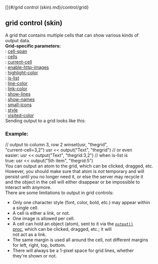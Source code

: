 []{#/grid control (skin).md}/control/grid}    
## grid control (skin)    
A grid that contains multiple cells that can show various kinds of    
output data.    
**Grid-specific parameters:**    
:   [cell-span](/%7Bskin%7D/param/cell-span)    
:   [cells](/%7Bskin%7D/param/cells)    
:   [current-cell](/%7Bskin%7D/param/current-cell)    
:   [enable-http-images](/%7Bskin%7D/param/enable-http-images)    
:   [highlight-color](/%7Bskin%7D/param/highlight-color)    
:   [is-list](/%7Bskin%7D/param/is-list)    
:   [line-color](/%7Bskin%7D/param/line-color)    
:   [link-color](/%7Bskin%7D/param/link-color)    
:   [show-lines](/%7Bskin%7D/param/show-lines)    
:   [show-names](/%7Bskin%7D/param/show-names)    
:   [small-icons](/%7Bskin%7D/param/small-icons)    
:   [style](/%7Bskin%7D/param/style)    
:   [visited-color](/%7Bskin%7D/param/visited-color)    
Sending output to a grid looks like this:    
### Example:    
// output to column 3, row 2 winset(usr, \"thegrid\",    
\"current-cell=3,2\") usr \<\< output(\"Text\", \"thegrid\") // or even    
easier: usr \<\< output(\"Text\", \"thegrid:3,2\") // when is-list is    
true: usr \<\< output(\"5th item\", \"thegrid:5\")    
You can output an atom to the grid, which can be clicked, dragged, etc.    
However, you should make sure that atom is *not* temporary and will    
persist until you no longer need it, or else the server may recycle it    
and the object in the cell will either disappear or be impossible to    
interact with anymore.    
There are some limitations to output in grid controls:    
-   Only one character style (font, color, bold, etc.) may appear within    
    a single cell.    
-   A cell is either a link, or not.    
-   One image is allowed per cell.    
-   A cell can hold an object (atom), sent to it via the [`output()`    
    proc](/proc/output), which can be clicked, dragged, etc.; it will    
    not act as a link.    
-   The same margin is used all around the cell, not different margins    
    for left, right, top, bottom.    
-   There will always be a 1-pixel space for grid lines, whether    
    they\'re shown or not.  